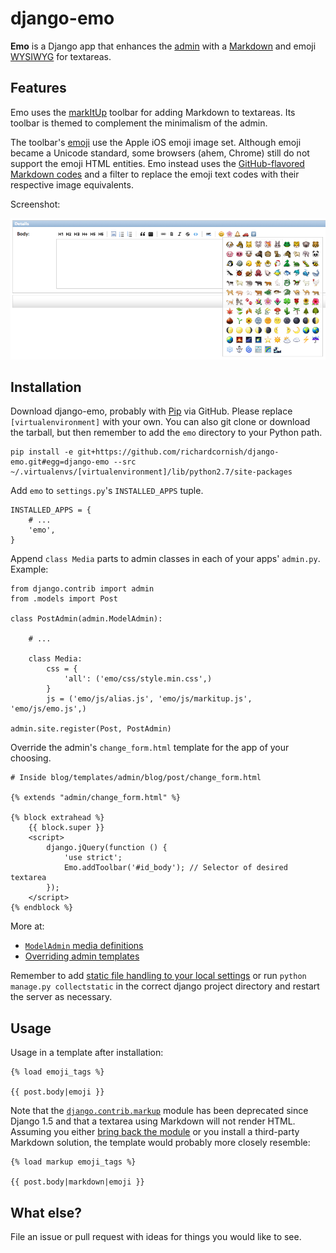 # django-emo

**Emo** is a Django app that enhances the [admin](https://docs.djangoproject.com/en/1.5/intro/tutorial02/) with a [Markdown](http://daringfireball.net/projects/markdown/) and emoji [WYSIWYG](http://en.wikipedia.org/wiki/WYSIWYG) for textareas.


## Features

Emo uses the [markItUp](http://markitup.jaysalvat.com/home/) toolbar for adding Markdown to textareas. Its toolbar is themed to complement the minimalism of the admin.

The toolbar's [emoji](http://en.wikipedia.org/wiki/Emoji) use the Apple iOS emoji image set. Although emoji became a Unicode standard, some browsers (ahem, Chrome) still do not support the emoji HTML entities. Emo instead uses the [GitHub-flavored Markdown codes](http://www.emoji-cheat-sheet.com/) and a filter to replace the emoji text codes with their respective image equivalents.

Screenshot:

![Emo toolbar screenshot](docs/emo-toolbar.png)


## Installation

Download django-emo, probably with [Pip](http://www.pip-installer.org/) via GitHub. Please replace `[virtualenvironment]` with your own. You can also git clone or download the tarball, but then remember to add the `emo` directory to your Python path.

```
pip install -e git+https://github.com/richardcornish/django-emo.git#egg=django-emo --src ~/.virtualenvs/[virtualenvironment]/lib/python2.7/site-packages
```

Add `emo` to `settings.py`'s `INSTALLED_APPS` tuple.

```
INSTALLED_APPS = {
    # ...
    'emo',
}
```

Append `class Media` parts to admin classes in each of your apps' `admin.py`. Example:

```
from django.contrib import admin
from .models import Post

class PostAdmin(admin.ModelAdmin):

    # ...

    class Media:
        css = {
            'all': ('emo/css/style.min.css',)
        }
        js = ('emo/js/alias.js', 'emo/js/markitup.js', 'emo/js/emo.js',)

admin.site.register(Post, PostAdmin)
```

Override the admin's `change_form.html` template for the app of your choosing.

```
# Inside blog/templates/admin/blog/post/change_form.html

{% extends "admin/change_form.html" %}

{% block extrahead %}
    {{ block.super }}
    <script>
        django.jQuery(function () {
            'use strict';
            Emo.addToolbar('#id_body'); // Selector of desired textarea
        });
    </script>
{% endblock %}
```

More at:

- [`ModelAdmin` media definitions](https://docs.djangoproject.com/en/dev/ref/contrib/admin/#modeladmin-media-definitions)
- [Overriding admin templates](https://docs.djangoproject.com/en/dev/ref/contrib/admin/#overriding-admin-templates)

Remember to add [static file handling to your local settings](https://docs.djangoproject.com/en/dev/ref/contrib/staticfiles/#static-file-development-view) or run `python manage.py collectstatic` in the correct django project directory and restart the server as necessary.


## Usage

Usage in a template after installation:

```
{% load emoji_tags %}

{{ post.body|emoji }}
```

Note that the [`django.contrib.markup`](https://docs.djangoproject.com/en/1.5/ref/contrib/markup/) module has been deprecated since Django 1.5 and that a textarea using Markdown will not render HTML. Assuming you either [bring back the module](https://github.com/django/django/blob/1.5/django/contrib/markup/templatetags/markup.py) or you install a third-party Markdown solution, the template would probably more closely resemble:

```
{% load markup emoji_tags %}

{{ post.body|markdown|emoji }}
```

## What else?

File an issue or pull request with ideas for things you would like to see.